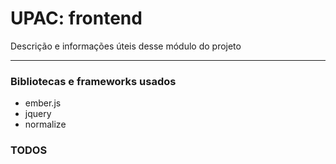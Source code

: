 # UPAC: frontend

Descrição e informações úteis desse módulo do projeto

---

### Bibliotecas e frameworks usados

* ember.js
* jquery
* normalize

### TODOS